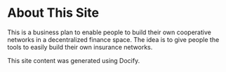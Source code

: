 # About This Site

This is a business plan to enable people to build their own cooperative networks in a decentralized finance space.
The idea is to give people the tools to easily build their own insurance networks. 

This site content was generated using Docify.
